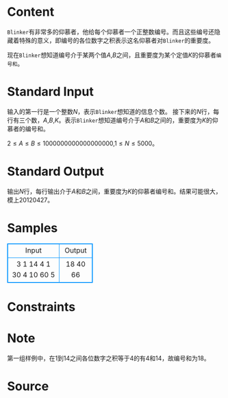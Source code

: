 
# Content

`Blinker`有非常多的仰慕者，他给每个仰慕者一个正整数编号。而且这些编号还隐藏着特殊的意义，即编号的各位数字之积表示这名仰慕者对`Blinker`的重要度。

现在`Blinker`想知道编号介于某两个值$A$,$B$之间，且重要度为某个定值$K$的仰慕者`编号和`。


# Standard Input

输入的第一行是一个整数$N$，表示`Blinker`想知道的信息个数。 
接下来的$N$行，每行有三个数，$A$,$B$,$K$。表示`Blinker`想知道编号介于$A$和$B$之间的，重要度为$K$的仰慕者的编号和。

$2\leq A\leq B\leq 1000000000000000000$,$1\leq N\leq 5000$。 

# Standard Output

输出$N$行，每行输出介于$A$和$B$之间，重要度为$K$的仰慕者编号和。结果可能很大，模上$20120427$。

# Samples

<style>
        table,table tr th, table tr td { border:1px solid #0094ff; }
        table { width: 200px; min-height: 25px; line-height: 25px; text-align: center; border-collapse: collapse;}   
    </style>
<table>
	<tr>
		<td>Input</td>
		<td>Output</td>
	</tr>
<tr><td>3 
1 14 4 
1 30 4 
10 60 5</td><td>18 
40 
66</td></tr></table>


# Constraints



# Note

第一组样例中，在$1$到$14$之间各位数字之积等于$4$的有$4$和$14$，故编号和为$18$。

# Source


